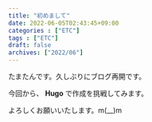 ```yaml
---
title: "初めまして"
date: 2022-06-05T02:43:45+09:00
categories : ["ETC"]
tags : ["ETC"]
draft: false
archives: ["2022/06"]
---
```



たまたんです。久しぶりにブログ再開です。

今回から、 **Hugo** で作成を挑戦してみます。

よろしくお願いいたします。m(__)m
